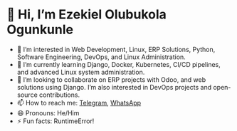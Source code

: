 # 👋 Hi, I’m Ezekiel Olubukola Ogunkunle
- 👀 I’m interested in Web Development, Linux, ERP Solutions, Python, Software Engineering, DevOps, and Linux Administration.
- 🌱 I’m currently learning Django, Docker, Kubernetes, CI/CD pipelines, and advanced Linux system administration.
- 💞️ I’m looking to collaborate on ERP projects with Odoo, and web solutions using Django. I’m also interested in DevOps projects and open-source contributions.
- 📫 How to reach me: [Telegram](https://t.me/bukeze), [WhatsApp](https://wa.me/2347034579571?text=I%20am%20_youy%20name._%20got%20your%20link%20from%20your%20github)
- 😄 Pronouns: He/Him
- ⚡ Fun facts: RuntimeError!
